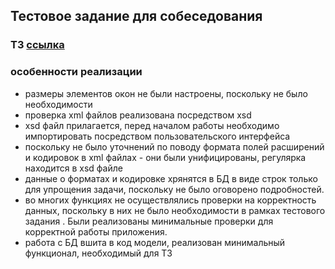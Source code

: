 ## Тестовое задание для собеседования

### ТЗ [ссылка](https://drive.google.com/file/d/1PvqF65HAO7I2cpEPafXltq5zRbuC1BUT/view?usp=sharing)

### особенности реализации
* размеры элементов окон не были настроены, поскольку не было необходимости
* проверка xml файлов реализована посредством xsd
* xsd файл прилагается, перед началом работы необходимо импортировать посредством пользовательского интерфейса
* поскольку не было уточнений по поводу формата полей расширений и кодировок  в xml файлах - они были унифицированы, регулярка находится в xsd файле
* данные о форматах и кодировке хрянятся в БД в виде строк только для упрощения задачи, поскольку не было оговорено подробностей. 
* во многих функциях не осуществлялись проверки на корректность данных, поскольку в них не было необходимости в рамках тестового задания . Были реализованы минимальные проверки для корректной работы приложения.
* работа с БД вшита в код модели, реализован минимальный функционал, необходимый для ТЗ
